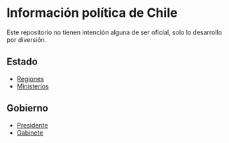 # Información política de Chile

Este repositorio no tienen intención alguna de ser oficial, solo lo desarrollo por diversión.

## Estado
- [Regiones](estado/regiones.json)
- [Ministerios](estado/ministerios.json)

## Gobierno
- [Presidente](gobierno/presidente.json)
- [Gabinete](gobierno/gabinete.json)
